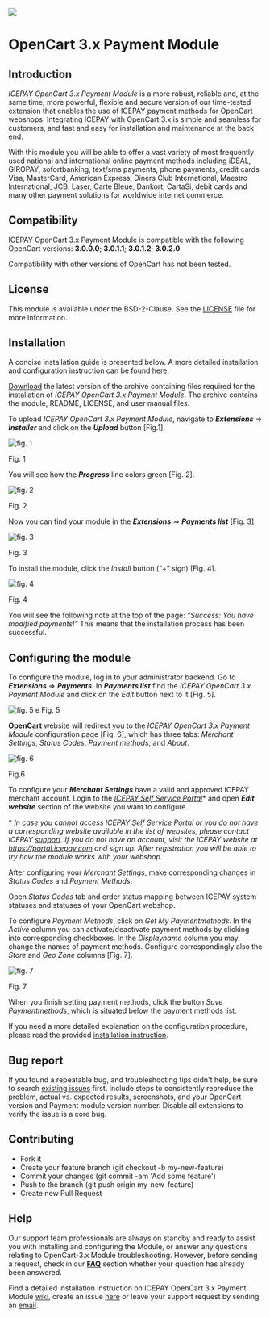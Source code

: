 ![](https://icepay.com/app/themes/icepay/dist/images/logos/logo_icepay.svg)

# OpenCart 3.x Payment Module #

## Introduction ##
*ICEPAY OpenCart 3.x Payment Module* is a more robust, reliable and, at the same time, more powerful, flexible and secure version of our time-tested extension that enables the use of ICEPAY payment methods for OpenCart webshops. Integrating ICEPAY with OpenCart 3.x is simple and seamless for customers, and fast and easy for installation and maintenance at the back end.

With this module you will be able to offer a vast variety of most frequently used national and international online payment methods including iDEAL, GIROPAY, sofortbanking, text/sms payments, phone payments, credit cards Visa, MasterCard, American Express, Diners Club International, Maestro International, JCB, Laser, Carte Bleue, Dankort, CartaSi, debit cards and many other payment solutions for worldwide internet commerce. 

## Compatibility ##
ICEPAY OpenCart 3.x Payment Module is compatible with the following OpenCart versions: 
**3.0.0.0**; **3.0.1.1**; **3.0.1.2**; **3.0.2.0**

Compatibility with other versions of OpenCart has not been tested.

## License ##

This module is available under the BSD-2-Clause. See the [LICENSE](https://github.com/ICEPAY/OpenCart-3.x/blob/develop/LICENSE) file for more information.

## Installation ##

A concise installation guide is presented below. A more detailed installation and configuration instruction can be found [here](https://github.com/ICEPAY/OpenCart-3.x/wiki).

[Download](https://github.com/ICEPAY/OpenCart-3.x/releases) the latest version of the archive containing files required for the installation of *ICEPAY OpenCart 3.x Payment Module*. The archive contains the module, README, LICENSE, and user manual files.

To upload *ICEPAY OpenCart 3.x Payment Module*, navigate to **_Extensions_** => **_Installer_** and click on the **_Upload_** button [Fig.1].

![fig. 1](https://raw.githubusercontent.com/wiki/ICEPAY/OpenCart-3.x/images/master/fig_1.PNG)

Fig. 1

You will see how the **_Progress_** line colors green [Fig. 2]. 

![fig. 2](https://raw.githubusercontent.com/wiki/ICEPAY/OpenCart-3.x/images/master/fig_2.PNG)

Fig. 2

Now you can find your module in the **_Extensions_** => **_Payments list_** [Fig. 3].

![fig. 3](https://raw.githubusercontent.com/wiki/ICEPAY/OpenCart-3.x/images/master/fig_3.PNG)

Fig. 3

To install the module, click the _Install_ button (“+” sign) [Fig. 4]. 

![fig. 4](https://raw.githubusercontent.com/wiki/ICEPAY/OpenCart-3.x/images/master/fig_4.PNG)

Fig. 4

You will see the following note at the top of the page: *“Success: You have modified payments!”* This means that the installation process has been successful.

## Configuring the module ##

To configure the module, log in to your administrator backend.
Go to **_Extensions_** => **_Payments_**. In **_Payments list_** find the *ICEPAY OpenCart 3.x Payment Module* and click on the *Edit* button next to it [Fig. 5]. 

![fig. 5](https://raw.githubusercontent.com/wiki/ICEPAY/OpenCart-3.x/images/master/fig_5.PNG)
e
Fig. 5

**OpenCart** website will redirect you to the *ICEPAY OpenCart 3.x Payment Module* configuration page [Fig. 6], which has three tabs: *Merchant Settings*, *Status Codes*, *Payment methods*, and *About*.

![fig. 6](https://raw.githubusercontent.com/wiki/ICEPAY/OpenCart-3.x/images/master/fig_6.PNG)

Fig.6

To configure your **_Merchant Settings_** have a valid and approved ICEPAY merchant account. Login to the [*ICEPAY Self Service Portal*]( https://portal.icepay.com/)\* and open ***Edit website*** section of the website you want to configure. 

\* *In case you cannot access *ICEPAY Self Service Portal* or you do not have a corresponding website available in the list of websites, please contact ICEPAY [support](https://icepay.com/support/). If you do not have an account, visit the ICEPAY website at https://portal.icepay.com and sign up. After registration you will be able to try how the module works with your webshop*. 

After configuring your *Merchant Settings*, make corresponding changes in *Status Codes* and *Payment Methods*. 

Open *Status Codes* tab and order status mapping between ICEPAY system statuses and statuses of your OpenCart webshop.

To configure *Payment Methods*, click on *Get My Paymentmethods*. In the *Active* column you can activate/deactivate payment methods by clicking into corresponding checkboxes. In the *Displayname* column you may change the names of payment methods. Configure correspondingly also the *Store* and *Geo Zone* columns [Fig. 7].

![fig. 7](https://raw.githubusercontent.com/wiki/ICEPAY/OpenCart-3.x/images/master/fig_7.PNG)

Fig. 7

When you finish setting payment methods, click the button *Save Paymentmethods*, which is situated below the payment methods list.

If you need a more detailed explanation on the configuration procedure, please read the provided [installation instruction](https://github.com/ICEPAY/OpenCart-3.x/wiki).

## Bug report ##

If you found a repeatable bug, and troubleshooting tips didn't help, be sure to search [existing issues](https://github.com/ICEPAY/OpenCart-3.x/issues) first. Include steps to consistently reproduce the problem, actual vs. expected results, screenshots, and your OpenCart version and Payment module version number. Disable all extensions to verify the issue is a core bug.

## Contributing ##

*	Fork it
* 	Create your feature branch (git checkout -b my-new-feature)
* 	Commit your changes (git commit -am 'Add some feature')
* 	Push to the branch (git push origin my-new-feature)
* 	Create new Pull Request


## Help ##

Our support team professionals are always on standby and ready to assist you with installing and configuring the Module, or answer any questions relating to OpenCart-3.x Module troubleshooting. However, before sending a request, check in our [**FAQ**](https://github.com/ICEPAY/OpenCart-3.x/wiki/FAQ) section whether your question has already been answered.

Find a detailed installation instruction on ICEPAY OpenCart 3.x Payment Module [wiki](https://github.com/ICEPAY/OpenCart-3.x/wiki), create an issue [here](https://github.com/ICEPAY/OpenCart-3.x/issues) or leave your support request by sending an [email](mailto:modules@icepay.com?subject=ICEPAY%20OpenCart%203.x%20Online%20Payment%20Module). 

